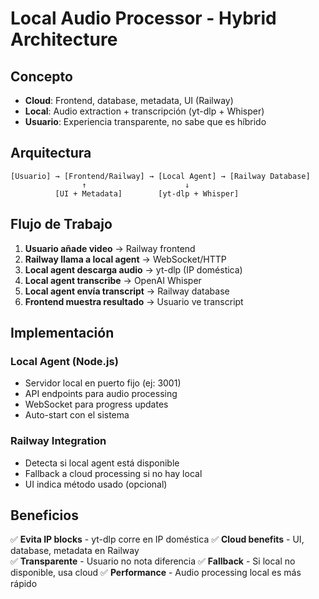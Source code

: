 # Local Audio Processor - Hybrid Architecture

## Concepto
- **Cloud**: Frontend, database, metadata, UI (Railway)
- **Local**: Audio extraction + transcripción (yt-dlp + Whisper)
- **Usuario**: Experiencia transparente, no sabe que es híbrido

## Arquitectura

```
[Usuario] → [Frontend/Railway] → [Local Agent] → [Railway Database]
                ↑                      ↓
          [UI + Metadata]        [yt-dlp + Whisper]
```

## Flujo de Trabajo

1. **Usuario añade video** → Railway frontend
2. **Railway llama a local agent** → WebSocket/HTTP
3. **Local agent descarga audio** → yt-dlp (IP doméstica)
4. **Local agent transcribe** → OpenAI Whisper
5. **Local agent envía transcript** → Railway database
6. **Frontend muestra resultado** → Usuario ve transcript

## Implementación

### Local Agent (Node.js)
- Servidor local en puerto fijo (ej: 3001)
- API endpoints para audio processing
- WebSocket para progress updates
- Auto-start con el sistema

### Railway Integration
- Detecta si local agent está disponible
- Fallback a cloud processing si no hay local
- UI indica método usado (opcional)

## Beneficios

✅ **Evita IP blocks** - yt-dlp corre en IP doméstica
✅ **Cloud benefits** - UI, database, metadata en Railway  
✅ **Transparente** - Usuario no nota diferencia
✅ **Fallback** - Si local no disponible, usa cloud
✅ **Performance** - Audio processing local es más rápido
